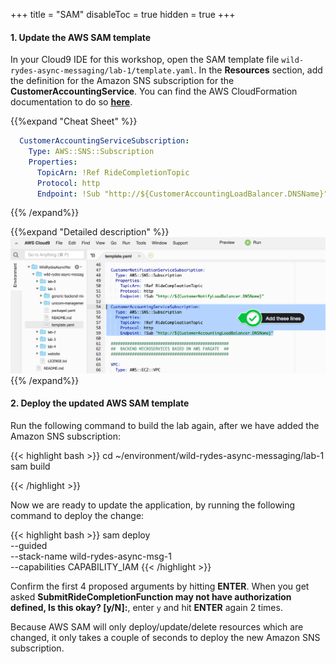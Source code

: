 +++
title = "SAM"
disableToc = true
hidden = true
+++

#### 1. Update the AWS SAM template

In your Cloud9 IDE for this workshop, open the SAM template file `wild-rydes-async-messaging/lab-1/template.yaml`. In the **Resources** section, add the definition for the Amazon SNS subscription for the **CustomerAccountingService**. You can find the AWS CloudFormation documentation to do so **[here](https://docs.aws.amazon.com/AWSCloudFormation/latest/UserGuide/aws-resource-sns-subscription.html)**.

{{%expand "Cheat Sheet" %}}
```yaml
  CustomerAccountingServiceSubscription:
    Type: AWS::SNS::Subscription
    Properties:
      TopicArn: !Ref RideCompletionTopic
      Protocol: http
      Endpoint: !Sub "http://${CustomerAccountingLoadBalancer.DNSName}"
```
{{% /expand%}}

{{%expand "Detailed description" %}}
![Step 1](step-1-sam.png)
{{% /expand%}}


#### 2. Deploy the updated AWS SAM template

Run the following command to build the lab again, after we have added the Amazon SNS subscription:

{{< highlight bash >}}
cd ~/environment/wild-rydes-async-messaging/lab-1
sam build

{{< /highlight >}}



Now we are ready to update the application, by running the following command to deploy the change:  

{{< highlight bash >}}
sam deploy \
    --guided \
    --stack-name wild-rydes-async-msg-1 \
    --capabilities CAPABILITY_IAM
{{< /highlight >}}

Confirm the first 4 proposed arguments by hitting **ENTER**. When you get asked **SubmitRideCompletionFunction may not have authorization defined, Is this okay? [y/N]:**, enter `y` and hit **ENTER** again 2 times.  

Because AWS SAM will only deploy/update/delete resources which are changed, it only takes a couple of seconds to deploy the new Amazon SNS subscription.
